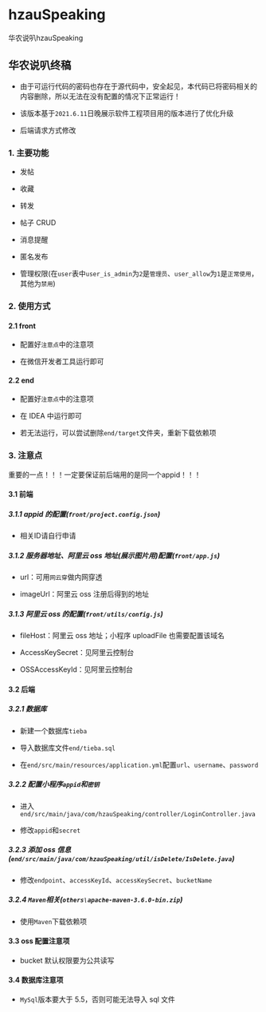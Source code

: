 # hzauSpeaking

华农说叭hzauSpeaking

## 华农说叭终稿

- 由于可运行代码的密码也存在于源代码中，安全起见，本代码已将密码相关的内容删除，所以无法在没有配置的情况下正常运行！

- 该版本基于`2021.6.11`日晚展示软件工程项目用的版本进行了优化升级

- 后端请求方式修改

### 1. 主要功能

- 发帖

- 收藏

- 转发

- 帖子 CRUD

- 消息提醒

- 匿名发布

- 管理权限(在`user`表中`user_is_admin`为`2`是`管理员`、`user_allow`为`1`是`正常使用`，其他为`禁用`)

### 2. 使用方式

#### 2.1 front

- 配置好`注意点`中的注意项

- 在微信开发者工具运行即可

#### 2.2 end

- 配置好`注意点`中的注意项

- 在 IDEA 中运行即可

- 若无法运行，可以尝试删除`end/target`文件夹，重新下载依赖项

### 3. 注意点

重要的一点！！！一定要保证前后端用的是同一个appid！！！

#### 3.1 前端

##### 3.1.1 appid 的配置(`front/project.config.json`)

- 相关ID请自行申请

##### 3.1.2 服务器地址、阿里云 oss 地址(展示图片用)配置(`front/app.js`)

- url：可用`网云穿`做内网穿透

- imageUrl：阿里云 oss 注册后得到的地址

##### 3.1.3 阿里云 oss 的配置(`front/utils/config.js`)

- fileHost：阿里云 oss 地址；小程序 uploadFile 也需要配置该域名

- AccessKeySecret：见阿里云控制台

- OSSAccessKeyId：见阿里云控制台

#### 3.2 后端

##### 3.2.1 数据库

- 新建一个数据库`tieba`

- 导入数据库文件`end/tieba.sql`

- 在`end/src/main/resources/application.yml`配置`url`、`username`、`password`

##### 3.2.2 配置小程序`appid`和`密钥`

- 进入`end/src/main/java/com/hzauSpeaking/controller/LoginController.java`

- 修改`appid`和`secret`

##### 3.2.3 添加 oss 信息(`end/src/main/java/com/hzauSpeaking/util/isDelete/IsDelete.java`)

- 修改`endpoint`、`accessKeyId`、`accessKeySecret`、`bucketName`

##### 3.2.4 `Maven`相关(`others\apache-maven-3.6.0-bin.zip`)

- 使用`Maven`下载依赖项

#### 3.3 oss 配置注意项

- bucket 默认权限要为公共读写

#### 3.4 数据库注意项

- `MySql`版本要大于 5.5，否则可能无法导入 sql 文件
